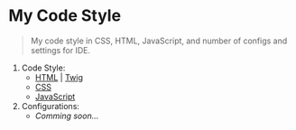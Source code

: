 My Code Style
==

> My code style in CSS, HTML, JavaScript, and number of configs and settings for IDE.

1. Code Style:
    * [HTML]() | [Twig]()
    * [CSS]()
    * [JavaScript]()
2. Configurations:
    * *Comming soon...*
